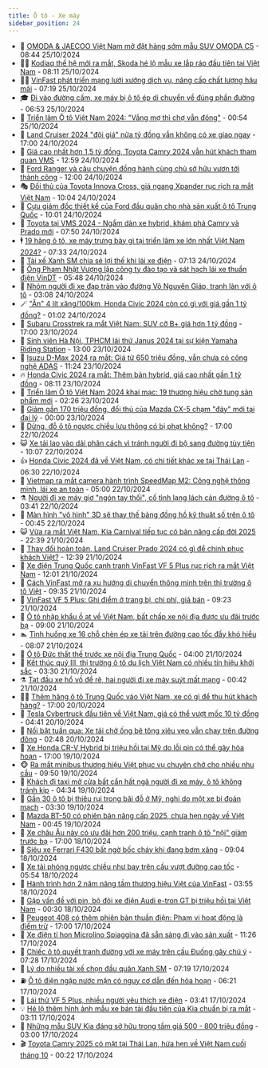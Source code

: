 ```yaml
---
title: Ô tô - Xe máy
sidebar_position: 24
---
```


<!-- dantri-o-to-xe-may:START -->
- 🤡 [OMODA &amp; JAECOO Việt Nam mở đặt hàng sớm mẫu  SUV OMODA C5](https://dantri.com.vn/o-to-xe-may/omoda-jaecoo-viet-nam-mo-dat-hang-som-mau-suv-omoda-c5-20241025153343758.htm) - 08:44 25/10/2024
- 🧑‍💻 [Kodiaq thế hệ mới ra mắt, Skoda hé lộ mẫu xe lắp ráp đầu tiên tại Việt Nam](https://dantri.com.vn/o-to-xe-may/kodiaq-the-he-moi-ra-mat-skoda-he-lo-mau-xe-lap-rap-dau-tien-tai-viet-nam-20241025151011846.htm) - 08:11 25/10/2024
- 🧑‍💻 [VinFast phát triển mạng lưới xưởng dịch vụ, nâng cấp chất lượng hậu mãi](https://dantri.com.vn/o-to-xe-may/vinfast-phat-trien-mang-luoi-xuong-dich-vu-nang-cap-chat-luong-hau-mai-20241025141301097.htm) - 07:19 25/10/2024
- 🎓 [Đi vào đường cấm, xe máy bị ô tô ép di chuyển về đúng phần đường](https://dantri.com.vn/o-to-xe-may/di-vao-duong-cam-xe-may-bi-o-to-ep-di-chuyen-ve-dung-phan-duong-20241025124112313.htm) - 06:53 25/10/2024
- 🌊 [Triển lãm Ô tô Việt Nam 2024: &quot;Vắng mợ thì chợ vẫn đông&quot;](https://dantri.com.vn/o-to-xe-may/trien-lam-o-to-viet-nam-2024-vang-mo-thi-cho-van-dong-20241025025317548.htm) - 00:54 25/10/2024
- 🥷 [Land Cruiser 2024 &quot;đội giá&quot; nửa tỷ đồng vẫn không có xe giao ngay](https://dantri.com.vn/o-to-xe-may/land-cruiser-2024-doi-gia-nua-ty-dong-van-khong-co-xe-giao-ngay-20241021094543159.htm) - 17:00 24/10/2024
- 🤩 [Giá cao nhất hơn 1,5 tỷ đồng, Toyota Camry 2024 vẫn hút khách tham quan VMS](https://dantri.com.vn/o-to-xe-may/gia-cao-nhat-hon-15-ty-dong-toyota-camry-2024-van-hut-khach-tham-quan-vms-20241024022414225.htm) - 12:59 24/10/2024
- 🫶 [Ford Ranger và câu chuyện đồng hành cùng chủ sở hữu vươn tới thành công](https://dantri.com.vn/o-to-xe-may/ford-ranger-va-cau-chuyen-dong-hanh-cung-chu-so-huu-vuon-toi-thanh-cong-20241024122529195.htm) - 12:00 24/10/2024
- 🎭 [Đối thủ của Toyota Innova Cross, giá ngang Xpander rục rịch ra mắt Việt Nam](https://dantri.com.vn/o-to-xe-may/doi-thu-cua-toyota-innova-cross-gia-ngang-xpander-ruc-rich-ra-mat-viet-nam-20241024115553579.htm) - 10:04 24/10/2024
- 🌁 [Cựu giám đốc thiết kế của Ford đầu quân cho nhà sản xuất ô tô Trung Quốc](https://dantri.com.vn/o-to-xe-may/cuu-giam-doc-thiet-ke-cua-ford-dau-quan-cho-nha-san-xuat-o-to-trung-quoc-20241024161400550.htm) - 10:01 24/10/2024
- 🦩 [Toyota tại VMS 2024 - Ngắm dàn xe hybrid, khám phá Camry và Prado mới](https://dantri.com.vn/o-to-xe-may/toyota-tai-vms-2024-ngam-dan-xe-hybrid-kham-pha-camry-va-prado-moi-20241024144853568.htm) - 07:50 24/10/2024
- 🕴 [19 hãng ô tô, xe máy trưng bày gì tại triển lãm xe lớn nhất Việt Nam 2024?](https://dantri.com.vn/o-to-xe-may/19-hang-o-to-xe-may-trung-bay-gi-tai-trien-lam-xe-lon-nhat-viet-nam-2024-20241024143156878.htm) - 07:33 24/10/2024
- 🎡 [Tài xế Xanh SM chia sẻ lợi thế khi lái xe điện](https://dantri.com.vn/o-to-xe-may/tai-xe-xanh-sm-chia-se-loi-the-khi-lai-xe-dien-20241024140157046.htm) - 07:13 24/10/2024
- 📝 [Ông Phạm Nhật Vượng lập công ty đào tạo và sát hạch lái xe thuần điện VinDT](https://dantri.com.vn/o-to-xe-may/ong-pham-nhat-vuong-lap-cong-ty-dao-tao-va-sat-hach-lai-xe-thuan-dien-vindt-20241024121750158.htm) - 05:48 24/10/2024
- 🧐 [Nhóm người đi xe đạp tràn vào đường Võ Nguyên Giáp, tranh làn với ô tô](https://dantri.com.vn/o-to-xe-may/nhom-nguoi-di-xe-dap-tran-vao-duong-vo-nguyen-giap-tranh-lan-voi-o-to-20241024093141801.htm) - 03:08 24/10/2024
- 🪄 [&quot;Ăn&quot; 4 lít xăng/100km, Honda Civic 2024 còn có gì với giá gần 1 tỷ đồng?](https://dantri.com.vn/o-to-xe-may/an-4-lit-xang100km-honda-civic-2024-con-co-gi-voi-gia-gan-1-ty-dong-20241024030505051.htm) - 01:02 24/10/2024
- 🧰 [Subaru Crosstrek ra mắt Việt Nam: SUV cỡ B+ giá hơn 1 tỷ đồng](https://dantri.com.vn/o-to-xe-may/subaru-crosstrek-ra-mat-viet-nam-suv-co-b-gia-hon-1-ty-dong-20241023021644751.htm) - 17:00 23/10/2024
- 🚀 [Sinh viên Hà Nội, TPHCM lái thử Janus 2024 tại sự kiện Yamaha Riding Station](https://dantri.com.vn/o-to-xe-may/sinh-vien-ha-noi-tphcm-lai-thu-janus-2024-tai-su-kien-yamaha-riding-station-20241023185615387.htm) - 13:00 23/10/2024
- 💪 [Isuzu D-Max 2024 ra mắt: Giá từ 650 triệu đồng, vẫn chưa có công nghệ ADAS](https://dantri.com.vn/o-to-xe-may/isuzu-d-max-2024-ra-mat-gia-tu-650-trieu-dong-van-chua-co-cong-nghe-adas-20241023173725527.htm) - 11:24 23/10/2024
- 🔥 [Honda Civic 2024 ra mắt: Thêm bản hybrid, giá cao nhất gần 1 tỷ đồng](https://dantri.com.vn/o-to-xe-may/honda-civic-2024-ra-mat-them-ban-hybrid-gia-cao-nhat-gan-1-ty-dong-20241023013231761.htm) - 08:11 23/10/2024
- 🐲 [Triển lãm Ô tô Việt Nam 2024 khai mạc: 19 thương hiệu chờ tung sản phẩm mới](https://dantri.com.vn/o-to-xe-may/trien-lam-o-to-viet-nam-2024-khai-mac-19-thuong-hieu-cho-tung-san-pham-moi-20241023010318255.htm) - 02:26 23/10/2024
- 🌋 [Giảm gần 170 triệu đồng, đối thủ của Mazda CX-5 chạm &quot;đáy&quot; mới tại đại lý](https://dantri.com.vn/o-to-xe-may/giam-gan-170-trieu-dong-doi-thu-cua-mazda-cx-5-cham-day-moi-tai-dai-ly-20241022093025537.htm) - 00:00 23/10/2024
- 🤩 [Dừng, đỗ ô tô ngược chiều lưu thông có bị phạt không?](https://dantri.com.vn/o-to-xe-may/dung-do-o-to-nguoc-chieu-luu-thong-co-bi-phat-khong-20241022175056783.htm) - 17:00 22/10/2024
- 😺 [Xe tải lao vào dải phân cách vì tránh người đi bộ sang đường tùy tiện](https://dantri.com.vn/o-to-xe-may/xe-tai-lao-vao-dai-phan-cach-vi-tranh-nguoi-di-bo-sang-duong-tuy-tien-20241022165956668.htm) - 10:07 22/10/2024
- 👍 [Honda Civic 2024 đã về Việt Nam, có chi tiết khác xe tại Thái Lan](https://dantri.com.vn/o-to-xe-may/honda-civic-2024-da-ve-viet-nam-co-chi-tiet-khac-xe-tai-thai-lan-20241022100723872.htm) - 06:30 22/10/2024
- 🎃 [Vietmap ra mắt camera hành trình SpeedMap M2: Công nghệ thông minh, lái xe an toàn](https://dantri.com.vn/o-to-xe-may/vietmap-ra-mat-camera-hanh-trinh-speedmap-m2-cong-nghe-thong-minh-lai-xe-an-toan-20241022111456044.htm) - 05:00 22/10/2024
- ⚗️ [Người đi xe máy giơ &quot;ngón tay thối&quot;, cố tình lạng lách cản đường ô tô](https://dantri.com.vn/o-to-xe-may/nguoi-di-xe-may-gio-ngon-tay-thoi-co-tinh-lang-lach-can-duong-o-to-20241022090838916.htm) - 03:41 22/10/2024
- 🦄 [Màn hình &quot;vô hình&quot; 3D sẽ thay thế bảng đồng hồ kỹ thuật số trên ô tô](https://dantri.com.vn/o-to-xe-may/man-hinh-vo-hinh-3d-se-thay-the-bang-dong-ho-ky-thuat-so-tren-o-to-20241022063648353.htm) - 00:45 22/10/2024
- 😺 [Vừa ra mắt Việt Nam, Kia Carnival tiếp tục có bản nâng cấp đời 2025](https://dantri.com.vn/o-to-xe-may/vua-ra-mat-viet-nam-kia-carnival-tiep-tuc-co-ban-nang-cap-doi-2025-20241022053456433.htm) - 22:39 21/10/2024
- 💼 [Thay đổi hoàn toàn, Land Cruiser Prado 2024 có gì để chinh phục khách Việt?](https://dantri.com.vn/o-to-xe-may/thay-doi-hoan-toan-land-cruiser-prado-2024-co-gi-de-chinh-phuc-khach-viet-20241021174300986.htm) - 12:39 21/10/2024
- 💃 [Xe điện Trung Quốc cạnh tranh VinFast VF 5 Plus rục rịch ra mắt Việt Nam](https://dantri.com.vn/o-to-xe-may/xe-dien-trung-quoc-canh-tranh-vinfast-vf-5-plus-ruc-rich-ra-mat-viet-nam-20241021160804928.htm) - 12:01 21/10/2024
- 🚀 [Cách VinFast mở ra xu hướng di chuyển thông minh trên thị trường ô tô Việt](https://dantri.com.vn/o-to-xe-may/cach-vinfast-mo-ra-xu-huong-di-chuyen-thong-minh-tren-thi-truong-o-to-viet-20241021162157052.htm) - 09:35 21/10/2024
- 🤩 [VinFast VF 5 Plus: Ghi điểm ở trang bị, chi phí, giá bán](https://dantri.com.vn/o-to-xe-may/vinfast-vf-5-plus-ghi-diem-o-trang-bi-chi-phi-gia-ban-20241021160512716.htm) - 09:23 21/10/2024
- 💪 [Ô tô nhập khẩu ồ ạt về Việt Nam, bất chấp xe nội địa được ưu đãi trước bạ](https://dantri.com.vn/o-to-xe-may/o-to-nhap-khau-o-at-ve-viet-nam-bat-chap-xe-noi-dia-duoc-uu-dai-truoc-ba-20241021114646884.htm) - 09:00 21/10/2024
- 🏊 [Tình huống xe 16 chỗ chèn ép xe tải trên đường cao tốc đầy khó hiểu](https://dantri.com.vn/o-to-xe-may/tinh-huong-xe-16-cho-chen-ep-xe-tai-tren-duong-cao-toc-day-kho-hieu-20241021090017673.htm) - 08:07 21/10/2024
- 💄 [Ô tô Đức thất thế trước xe nội địa Trung Quốc](https://dantri.com.vn/o-to-xe-may/o-to-duc-that-the-truoc-xe-noi-dia-trung-quoc-20241020124033030.htm) - 04:00 21/10/2024
- 👺 [Kết thúc quý III, thị trường ô tô du lịch Việt Nam có nhiều tín hiệu khởi sắc](https://dantri.com.vn/o-to-xe-may/ket-thuc-quy-iii-thi-truong-o-to-du-lich-viet-nam-co-nhieu-tin-hieu-khoi-sac-20241021101221785.htm) - 03:30 21/10/2024
- ⚗️ [Tạt đầu xe hổ vồ để rẽ, hai người đi xe máy suýt mất mạng](https://dantri.com.vn/o-to-xe-may/tat-dau-xe-ho-vo-de-re-hai-nguoi-di-xe-may-suyt-mat-mang-20241021004745512.htm) - 00:42 21/10/2024
- 🧑‍🏫 [Thêm hãng ô tô Trung Quốc vào Việt Nam, xe có gì để thu hút khách hàng?](https://dantri.com.vn/o-to-xe-may/them-hang-o-to-trung-quoc-vao-viet-nam-xe-co-gi-de-thu-hut-khach-hang-20241020220817216.htm) - 17:00 20/10/2024
- 🦒 [Tesla Cybertruck đầu tiên về Việt Nam, giá có thể vượt mốc 10 tỷ đồng](https://dantri.com.vn/o-to-xe-may/tesla-cybertruck-dau-tien-ve-viet-nam-gia-co-the-vuot-moc-10-ty-dong-20241020111124810.htm) - 04:41 20/10/2024
- 🐘 [Nổi bật tuần qua: Xe tải chở ống bê tông xiêu vẹo vẫn chạy trên đường đông](https://dantri.com.vn/o-to-xe-may/noi-bat-tuan-qua-xe-tai-cho-ong-be-tong-xieu-veo-van-chay-tren-duong-dong-20241020094727803.htm) - 02:48 20/10/2024
- 🧠 [Xe Honda CR-V Hybrid bị triệu hồi tại Mỹ do lỗi pin có thể gây hỏa hoạn](https://dantri.com.vn/o-to-xe-may/xe-honda-cr-v-hybrid-bi-trieu-hoi-tai-my-do-loi-pin-co-the-gay-hoa-hoan-20241019010831906.htm) - 17:00 19/10/2024
- 🐵 [Ra mắt minibus thương hiệu Việt phục vụ chuyên chở cho nhiều nhu cầu](https://dantri.com.vn/o-to-xe-may/ra-mat-minibus-thuong-hieu-viet-phuc-vu-chuyen-cho-cho-nhieu-nhu-cau-20241019111955225.htm) - 09:50 19/10/2024
- 🤭 [Khách đi taxi mở cửa bất cẩn hất ngã người đi xe máy, ô tô không tránh kịp](https://dantri.com.vn/o-to-xe-may/khach-di-taxi-mo-cua-bat-can-hat-nga-nguoi-di-xe-may-o-to-khong-tranh-kip-20241019084329774.htm) - 04:34 19/10/2024
- 🤠 [Gần 30 ô tô bị thiêu rụi trong bãi đỗ ở Mỹ, nghi do một xe bị đoản mạch](https://dantri.com.vn/o-to-xe-may/gan-30-o-to-bi-thieu-rui-trong-bai-do-o-my-nghi-do-mot-xe-bi-doan-mach-20241019010006409.htm) - 03:30 19/10/2024
- 🫶 [Mazda BT-50 có phiên bản nâng cấp 2025, chưa hẹn ngày về Việt Nam](https://dantri.com.vn/o-to-xe-may/mazda-bt-50-co-phien-ban-nang-cap-2025-chua-hen-ngay-ve-viet-nam-20241019002803074.htm) - 00:45 19/10/2024
- 🚀 [Xe châu Âu này có ưu đãi hơn 200 triệu, cạnh tranh ô tô &quot;nội&quot; giảm trước bạ](https://dantri.com.vn/o-to-xe-may/xe-chau-au-nay-co-uu-dai-hon-200-trieu-canh-tranh-o-to-noi-giam-truoc-ba-20241018231740472.htm) - 17:00 18/10/2024
- 🎊 [Siêu xe Ferrari F430 bất ngờ bốc cháy khi đang bơm xăng](https://dantri.com.vn/o-to-xe-may/sieu-xe-ferrari-f430-bat-ngo-boc-chay-khi-dang-bom-xang-20241018155736513.htm) - 09:04 18/10/2024
- 🦄 [Xe tải phóng ngược chiều như bay trên cầu vượt đường cao tốc](https://dantri.com.vn/o-to-xe-may/xe-tai-phong-nguoc-chieu-nhu-bay-tren-cau-vuot-duong-cao-toc-20241018110455277.htm) - 05:54 18/10/2024
- 🥷 [Hành trình hơn 2 năm nâng tầm thương hiệu Việt của VinFast](https://dantri.com.vn/o-to-xe-may/hanh-trinh-hon-2-nam-nang-tam-thuong-hieu-viet-cua-vinfast-20241018104858470.htm) - 03:55 18/10/2024
- 🦏 [Gặp vấn đề với pin, bộ đôi xe điện Audi e-tron GT bị triệu hồi tại Việt Nam](https://dantri.com.vn/o-to-xe-may/gap-van-de-voi-pin-bo-doi-xe-dien-audi-e-tron-gt-bi-trieu-hoi-tai-viet-nam-20241017183121457.htm) - 00:30 18/10/2024
- 🤗 [Peugeot 408 có thêm phiên bản thuần điện: Phạm vi hoạt động là điểm trừ](https://dantri.com.vn/o-to-xe-may/peugeot-408-co-them-phien-ban-thuan-dien-pham-vi-hoat-dong-la-diem-tru-20241017160404301.htm) - 17:00 17/10/2024
- 🐲 [Xe điện tí hon Microlino Spiaggina đã sẵn sàng đi vào sản xuất](https://dantri.com.vn/o-to-xe-may/xe-dien-ti-hon-microlino-spiaggina-da-san-sang-di-vao-san-xuat-20241017094112737.htm) - 11:26 17/10/2024
- 🤭 [Chiếc ô tô quyết tranh đường với xe máy trên cầu Đuống gây chú ý](https://dantri.com.vn/o-to-xe-may/chiec-o-to-quyet-tranh-duong-voi-xe-may-tren-cau-duong-gay-chu-y-20241017110514032.htm) - 07:28 17/10/2024
- 🐻 [Lý do nhiều tài xế chọn đầu quân Xanh SM](https://dantri.com.vn/o-to-xe-may/ly-do-nhieu-tai-xe-chon-dau-quan-xanh-sm-20241017130408399.htm) - 07:19 17/10/2024
- ⛽️ [Ô tô điện ngập nước mặn có nguy cơ dẫn đến hỏa hoạn](https://dantri.com.vn/o-to-xe-may/o-to-dien-ngap-nuoc-man-co-nguy-co-dan-den-hoa-hoan-20241016110026061.htm) - 06:21 17/10/2024
- 🫣 [Lái thử VF 5 Plus, nhiều người yêu thích xe điện](https://dantri.com.vn/o-to-xe-may/lai-thu-vf-5-plus-nhieu-nguoi-yeu-thich-xe-dien-20241017102844596.htm) - 03:41 17/10/2024
- 💡 [Hé lộ thêm hình ảnh mẫu xe bán tải đầu tiên của Kia chuẩn bị ra mắt](https://dantri.com.vn/o-to-xe-may/he-lo-them-hinh-anh-mau-xe-ban-tai-dau-tien-cua-kia-chuan-bi-ra-mat-20241016231909185.htm) - 03:11 17/10/2024
- 💪 [Những mẫu SUV Kia đáng sở hữu trong tầm giá 500 - 800 triệu đồng](https://dantri.com.vn/o-to-xe-may/nhung-mau-suv-kia-dang-so-huu-trong-tam-gia-500-800-trieu-dong-20241016180131145.htm) - 03:00 17/10/2024
- 🎬 [Toyota Camry 2025 có mặt tại Thái Lan, hứa hẹn về Việt Nam cuối tháng 10](https://dantri.com.vn/o-to-xe-may/toyota-camry-2025-co-mat-tai-thai-lan-hua-hen-ve-viet-nam-cuoi-thang-10-20241016233432064.htm) - 00:22 17/10/2024<!-- dantri-o-to-xe-may:END -->
